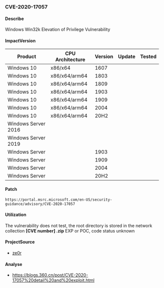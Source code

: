 ###  CVE-2020-17057

#### Describe

Windows Win32k Elevation of Privilege Vulnerability

#### ImpactVersion

| Product             | CPU Architecture | Version | Update | Tested |
| ------------------- | ---------------- | ------- | ------ | ------ |
| Windows 10          | x86/x64          | 1607    |        |        |
| Windows 10          | x86/x64/arm64    | 1803    |        |        |
| Windows 10          | x86/x64/arm64    | 1809    |        |        |
| Windows 10          | x86/x64/arm64    | 1903    |        |        |
| Windows 10          | x86/x64/arm64    | 1909    |        |        |
| Windows 10          | x86/x64/arm64    | 2004    |        |        |
| Windows 10          | x86/x64/arm64    | 20H2    |        |        |
| Windows Server 2016 |                  |         |        |        |
| Windows Server 2019 |                  |         |        |        |
| Windows Server      |                  | 1903    |        |        |
| Windows Server      |                  | 1909    |        |        |
| Windows Server      |                  | 2004    |        |        |
| Windows Server      |                  | 20H2    |        |        |

#### Patch

```
https://portal.msrc.microsoft.com/en-US/security-guidance/advisory/CVE-2020-17057
```

#### Utilization

The vulnerability does not test, the root directory is stored in the network collection **[CVE number] .zip** EXP or POC, code status unknown

#### ProjectSource

- [ze0r](https://github.com/ze0r/cve-2020-17057)

#### Analyse

- https://blogs.360.cn/post/CVE-2020-17057%20detail%20and%20exploit.html




